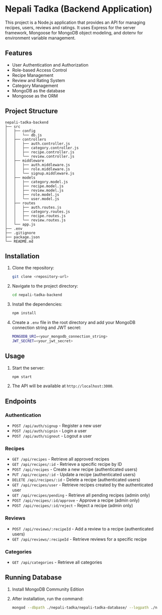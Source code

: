 # Nepali Tadka (Backend Application)

This project is a Node.js application that provides an API for managing recipes, users, reviews and ratings. It uses Express for the server framework, Mongoose for MongoDB object modeling, and dotenv for environment variable management.

## Features

- User Authentication and Authorization
- Role-based Access Control
- Recipe Management
- Review and Rating System
- Category Management
- MongoDB as the database
- Mongoose as the ORM

## Project Structure

```
nepali-tadka-backend
├── src
│   ├── config
│   │   └── db.js
│   ├── controllers
│   │   ├── auth.controller.js
│   │   ├── category.controller.js
│   │   ├── recipe.controller.js
│   │   └── review.controller.js
│   ├── middleware
│   │   ├── auth.middleware.js
│   │   ├── role.middleware.js
│   │   └── signup.middleware.js
│   ├── models
│   │   ├── category.model.js
│   │   ├── recipe.model.js
│   │   ├── review.model.js
│   │   ├── role.model.js
│   │   └── user.model.js
│   ├── routes
│   │   ├── auth.routes.js
│   │   ├── category.routes.js
│   │   ├── recipe.routes.js
│   │   └── review.routes.js
│   └── app.js
├── .env
├── .gitignore
├── package.json
└── README.md
```

## Installation

1. Clone the repository:

   ```sh
   git clone <repository-url>
   ```

2. Navigate to the project directory:

   ```sh
   cd nepali-tadka-backend
   ```

3. Install the dependencies:

   ```sh
   npm install
   ```

4. Create a `.env` file in the root directory and add your MongoDB connection string and JWT secret:

   ```sh
   MONGODB_URI=<your_mongodb_connection_string>
   JWT_SECRET=<your_jwt_secret>
   ```

## Usage

1. Start the server:

   ```sh
   npm start
   ```

2. The API will be available at `http://localhost:3000`.

## Endpoints

### Authentication

- `POST /api/auth/signup` - Register a new user
- `POST /api/auth/signin` - Login a user
- `POST /api/auth/signout` - Logout a user

### Recipes

- `GET /api/recipes` - Retrieve all approved recipes
- `GET /api/recipes/:id` - Retrieve a specific recipe by ID
- `POST /api/recipes` - Create a new recipe (authenticated users)
- `PUT /api/recipes/:id` - Update a recipe (authenticated users)
- `DELETE /api/recipes/:id` - Delete a recipe (authenticated users)
- `GET /api/recipes/user` - Retrieve recipes created by the authenticated user
- `GET /api/recipes/pending` - Retrieve all pending recipes (admin only)
- `POST /api/recipes/:id/approve` - Approve a recipe (admin only)
- `POST /api/recipes/:id/reject` - Reject a recipe (admin only)

### Reviews

- `POST /api/reviews/:recipeId` - Add a review to a recipe (authenticated users)
- `GET /api/reviews/:recipeId` - Retrieve reviews for a specific recipe

### Categories

- `GET /api/categories` - Retrieve all categories

## Running Database

1. Install MongoDB Community Edition
2. After installation, run the command:

   ```sh
   mongod --dbpath ./nepali-tadka/nepali-tadka-database/ --logpath ./nepali-tadka/nepali-tadka-database/logs.log
   ```